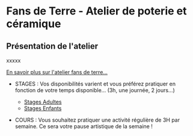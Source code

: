 # Fans de Terre - Atelier de poterie et céramique
## Présentation de l'atelier
xxxxx 

[En savoir plus sur l'atelier fans de terre...](atelier)

- STAGES : Vos disponibilités varient et vous préférez pratiquer en fonction de votre temps disponible… (3h, une journée, 2 jours…) 
  - [Stages Adultes](stages-adultes.md)
  - [Stages Enfants](stages-enfants.md)

- COURS : Vous souhaitez pratiquer une activité régulière de 3H par semaine. Ce sera votre pause artistique de la semaine !
